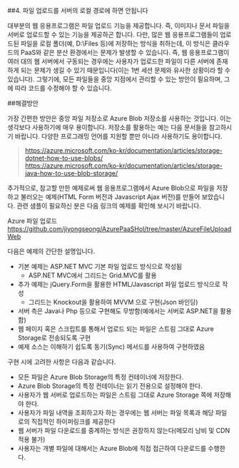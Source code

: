 ##4. 파일 업로드를 서버의 로컬 경로에 하면 안됩니다

대부분의 웹 응용프로그램은 파일 업로드 기능을 제공합니다. 즉, 이미지나 문서 파일을 서버로 업로드할 수 있는 기능을 제공하곤 합니다. 다만, 많은 웹 응용프로그램들이 업로드된 파일을 로컬 폴더(예, D:\Files 등)에 저장하는 방식을 취하는데, 이 방식은 클라우드의 PaaS와 같은 분산 환경에서는 문제가 발생할 수 있습니다. 즉, 웹 응용프로그램이 여러 대의 웹 서버에서 구동되는 경우에는 사용자가 업로드한 파일이 다른 서버에 존재하게 되는 문제가 생길 수 있기 때문입니다(이는 1번 세션 문제와 유사한 상황이라 할 수 있습니다). 그렇기에, 모든 파일들을 중앙 지점에서 관리할 수 있는 방안이 필요하며, 그에 따라 코드를 수정해야 할 수 있습니다.

##해결방안

가장 간편한 방안은 중앙 파일 저장소로 Azure Blob 저장소를 사용하는 것입니다. 이는 생각보다 사용하기에 매우 용이합니다. 저장소를 활용하는 예는 다음 문서들을 참고하시기 바랍니다. 다양한 프로그래밍 언어를 지원할 뿐만 아니라 사용하기도 용이합니다.

> https://azure.microsoft.com/ko-kr/documentation/articles/storage-dotnet-how-to-use-blobs/  
> https://azure.microsoft.com/ko-kr/documentation/articles/storage-java-how-to-use-blob-storage/ 


추가적으로, 참고할 만한 예제로써 웹 응용프로그램에서 Azure Blob으로 파일을 저장하고 불러오는 예제(HTML Form 버전과 Javascript Ajax 버전)를 만들어 보았습니다. 관련 샘플이 필요하신 분은 다음 링크의 예제를 확인해 보시기 바랍니다. 

Azure 파일 업로드     
https://github.com/jiyongseong/AzurePaaSHol/tree/master/AzureFileUploadWeb

다음은 예제의 간단한 설명입니다.

- 기본 예제는 ASP.NET MVC 기본 파일 업로드 방식으로 작성됨
    - ASP.NET MVC에서 그리드는 Grid.MVC를 활용
- 추가 예제는 jQuery.Form을 활용한 HTML/Javascript 파일 업로드 방식으로 작성 
    - 그리드는 Knockout을 활용하여 MVVM 으로 구현(Json 바인딩)
- 서버 측은 Java나 Php 등으로 구현해도 무방함(예에서는 서버로 ASP.NET을 활용함)
- 웹 페이지 혹은 스크립트를 통해서 업로드 되는 파일은 스트림 그대로 Azure Storage로 전송되도록 구현
- 예제 소스는 이해하기 쉽도록 동기(Sync) 메서드를 사용하여 구현하였음

구현 시에 고려한 사항은 다음과 같습니다.

- 모든 파일은 Azure Blob Storage의 특정 컨테이너에 저장한다.
- Azure Blob Storage의 특정 컨테이너는 읽기 전용으로 설정해야 한다.
- 사용자가 웹 서버로 업로드하는 파일은 스트림 그대로 Azure Storage 쪽에 저장해야 한다.
- 사용자가 파일 내역을 조회하고자 하는 경우에는 웹 서버는 파일 목록과 해당 파일로의 직접적인 하이퍼링크를 제공한다 
- 웹 서버가 파일 다운로드를 중계하는 방식은 권장하지 않는다(메모리 낭비 및 CDN 적용 불가)
- 사용자는 개별 파일에 대해서는 Azure Blob에 직접 접근하여 다운로드를 수행한다.
